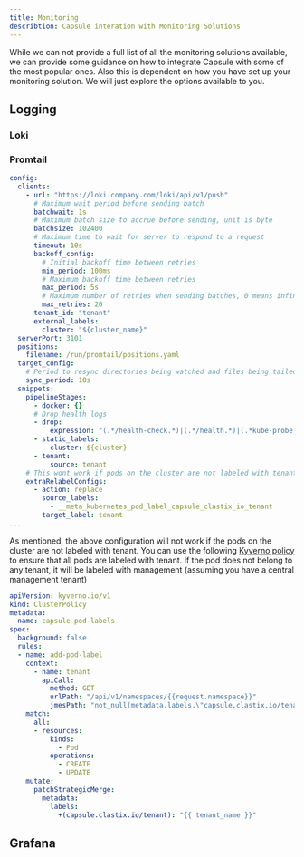 ```yaml
---
title: Monitoring
describtion: Capsule interation with Monitoring Solutions
---
```


While we can not provide a full list of all the monitoring solutions available, we can provide some guidance on how to integrate Capsule with some of the most popular ones. Also this is dependent on how you have set up your monitoring solution. We will just explore the options available to you.



## Logging




### Loki


### Promtail 




```yaml
config:
  clients:
    - url: "https://loki.company.com/loki/api/v1/push"
      # Maximum wait period before sending batch
      batchwait: 1s
      # Maximum batch size to accrue before sending, unit is byte
      batchsize: 102400
      # Maximum time to wait for server to respond to a request
      timeout: 10s
      backoff_config:
        # Initial backoff time between retries
        min_period: 100ms
        # Maximum backoff time between retries
        max_period: 5s
        # Maximum number of retries when sending batches, 0 means infinite retries
        max_retries: 20
      tenant_id: "tenant"
      external_labels:
        cluster: "${cluster_name}"
  serverPort: 3101
  positions:
    filename: /run/promtail/positions.yaml
  target_config:
    # Period to resync directories being watched and files being tailed
    sync_period: 10s
  snippets:
    pipelineStages:
      - docker: {}
      # Drop health logs
      - drop:
          expression: "(.*/health-check.*)|(.*/health.*)|(.*kube-probe.*)"
      - static_labels:
          cluster: ${cluster}
      - tenant:
          source: tenant
    # This wont work if pods on the cluster are not labeled with tenant
    extraRelabelConfigs:
      - action: replace
        source_labels:
          - __meta_kubernetes_pod_label_capsule_clastix_io_tenant
        target_label: tenant
...
```



As mentioned, the above configuration will not work if the pods on the cluster are not labeled with tenant. You can use the following [Kyverno policy](/docs/integrations/tools/kyverno/) to ensure that all pods are labeled with tenant. If the pod does not belong to any tenant, it will be labeled with management (assuming you have a central management tenant)

```yaml
apiVersion: kyverno.io/v1
kind: ClusterPolicy
metadata:
  name: capsule-pod-labels
spec:
  background: false
  rules:
  - name: add-pod-label
    context:
      - name: tenant
        apiCall:
          method: GET
          urlPath: "/api/v1/namespaces/{{request.namespace}}"
          jmesPath: "not_null(metadata.labels.\"capsule.clastix.io/tenant\" || 'management')"
    match:
      all:
      - resources:
          kinds:
            - Pod
          operations:
            - CREATE
            - UPDATE
    mutate:
      patchStrategicMerge:
        metadata:
          labels:
            +(capsule.clastix.io/tenant): "{{ tenant_name }}"
```



## Grafana
